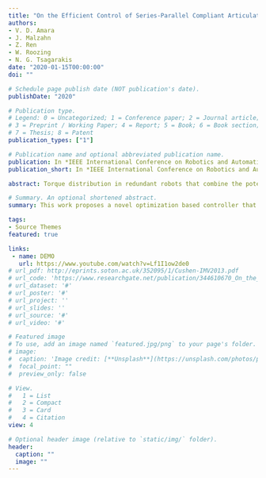 ```yaml
---
title: "On the Efficient Control of Series-Parallel Compliant Articulated Robots"
authors:
- V. D. Amara
- J. Malzahn
- Z. Ren
- W. Roozing
- N. G. Tsagarakis
date: "2020-01-15T00:00:00"
doi: ""

# Schedule page publish date (NOT publication's date).
publishDate: "2020"

# Publication type.
# Legend: 0 = Uncategorized; 1 = Conference paper; 2 = Journal article;
# 3 = Preprint / Working Paper; 4 = Report; 5 = Book; 6 = Book section;
# 7 = Thesis; 8 = Patent
publication_types: ["1"]

# Publication name and optional abbreviated publication name.
publication: In *IEEE International Conference on Robotics and Automation (ICRA), 2020*
publication_short: In *IEEE International Conference on Robotics and Automation (ICRA),2020*

abstract: Torque distribution in redundant robots that combine the potential of asymmetric series-parallel actuated branches and multi-articulation pose a non-trivial challenge. To address the problem, this work proposes a novel optimization based controller that can accommodate various quadratic criteria to perform the torque distribution among dissimilar series and parallel actuators in order to maximize the motion efficiency. Three candidate criteria are composed and their performances are compared during periodic squat motions with a 3 degree of freedom series-parallel compliant articulated leg prototype. It is first shown that by minimizing a criterion that takes into account the actuator hardware specifications such as torque constant and transmission ratio, the gravity-driven phases can be lengthened. Thereby, this particular criterion results in slightly better performance than when adopting a strategy that maximizes the torque allocation to the higher efficiency actuators. Furthermore, valuable insights such as that the efficacy of maximum utilization of the highly-efficient parallel actuation branches decreases progressively at high frequencies were observed.

# Summary. An optional shortened abstract.
summary: This work proposes a novel optimization based controller that can accommodate various quadratic criteria to perform the torque distribution among dissimilar series and parallel actuators in order to maximize the motion efficiency.

tags:
- Source Themes
featured: true

links:
 - name: DEMO
   url: https://www.youtube.com/watch?v=Lf1I1ow2de0
# url_pdf: http://eprints.soton.ac.uk/352095/1/Cushen-IMV2013.pdf
# url_code: 'https://www.researchgate.net/publication/344610670_On_the_efficient_control_of_series-parallel_compliant_articulated_robots'
# url_dataset: '#'
# url_poster: '#'
# url_project: ''
# url_slides: ''
# url_source: '#'
# url_video: '#'

# Featured image
# To use, add an image named `featured.jpg/png` to your page's folder. 
# image:
#  caption: 'Image credit: [**Unsplash**](https://unsplash.com/photos/pLCdAaMFLTE)'
#  focal_point: ""
#  preview_only: false

# View.
#   1 = List
#   2 = Compact
#   3 = Card
#   4 = Citation
view: 4

# Optional header image (relative to `static/img/` folder).
header:
  caption: ""
  image: ""
---
```

